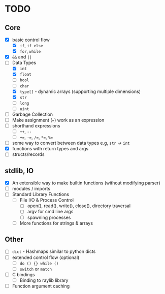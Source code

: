 # TODO

## Core
- [X] basic control flow
    - [X] `if`, `if else`
    - [X] `for`, `while`
- [X] `&&` and `||`
- [ ] Data Types
    - [X] `int`
    - [X] `float`
    - [ ] `bool`
    - [ ] `char`
    - [X] `type[]` - dynamic arrays (supporting multiple dimensions)
    - [X] `str`
    - [ ] `long`
    - [ ] `uint`
- [ ] Garbage Collection
- [ ] Make assignment (`=`) work as an expression
- [ ] shorthand expressions
    - [ ] `++`, `--`
    - [ ] `+=`, `-=`, `/=`, `*=`, `%=`
- [ ] some way to convert between data types e.g, `str` -> `int`
- [X] functions with return types and args
- [ ] structs/records

## stdlib, IO

- [X] An extensible way to make builtin functions (without modifying parser)
- [ ] modules / imports
- [ ] Standard Library Functions
    - [ ] File I/O & Process Control
        - [ ] open(), read(), write(), close(), directory traversal
        - [ ] argv for cmd line args
        - [ ] spawning processes
    - [ ] More functions for strings & arrays

## Other

- [ ] `dict` - Hashmaps similar to python dicts
- [ ] extended control flow (optional)
    - [ ] `do () {} while ()`
    - [ ] `switch` or `match`
- [ ] C bindings
    - [ ] Binding to raylib library
- [ ] Function argument caching
